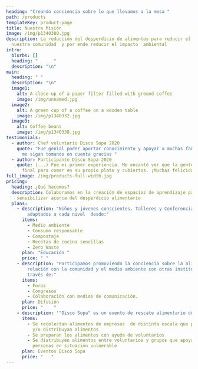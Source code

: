 ```yaml
---
heading: "Creando conciencia sobre lo que llevamos a la mesa "
path: /products
templateKey: product-page
title: Nuestra Misión
image: /img/p1340380.jpg
description: La reducción del desperdicio de alimentos para reducir el hambre en
  nuestra comunidad  y por ende reducir el impacto  ambiental
intro:
  blurbs: []
  heading: "      "
  description: "\n"
main:
  heading: " "
  description: "\n"
  image1:
    alt: A close-up of a paper filter filled with ground coffee
    image: /img/unnamed.jpg
  image2:
    alt: A green cup of a coffee on a wooden table
    image: /img/p1340332.jpg
  image3:
    alt: Coffee beans
    image: /img/p1340338.jpg
testimonials:
  - author: Chef voluntario Disco Sopa 2020
    quote: "Fue genial poder aportar conocimiento y apoyar a muchas familias ojalá
      me sigan tomando en cuenta gracias "
  - author: Participante Disco Sopa 2020
    quote: (...) Fue mi primer experiencia. Me encantó ver que la gente se juntó al
      final para comer en su propio plato y cubiertos. ¡Muchas felicidades!
full_image: /img/products-full-width.jpg
pricing:
  heading: ¿Qué hacemos?
  description: Colaboramos en la creación de espacios de aprendizaje para
    sensibilizar acerca del desperdicio alimentario
  plans:
    - description: "Niños y jóvenes conscientes. Talleres y Conferencias.  Temas
        adaptados a cada nivel  desde:"
      items:
        - Medio ambiente
        - Consumo responsable
        - Compostaje
        - Recetas de cocina sencillas
        - Zero Waste
      plan: "Educación "
      price: " "
    - description: "Participamos promoviendo la conciencia sobre la alimentación y su
        relación con la comunidad y el medio ambiente con otras instituciones a
        través de:"
      items:
        - Foros
        - Congresos
        - Colaboración con medios de comunicación.
      plan: Difusión
      price: "    "
    - description: '"Disco Sopa" es un evento de rescate alimentario donde: '
      items:
        - Se recolectan alimentos de empresas  de distinta escala que procesen
          y/o distribuyan alimentos
        - Se preparan los alimentos con ayuda de voluntarios
        - Se distribuyen alimentos entre voluntarios y grupos que apoyan a
          personas en situación vulnerable
      plan: Eventos Disco Sopa
      price: "   "
---
```

